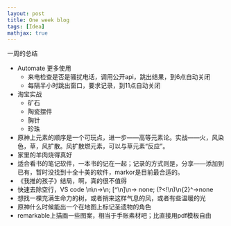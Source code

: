 ```yaml
---
layout: post
title: One week blog
tags: [Idea]
mathjax: true
---
```


一周的总结

* Automate 更多使用
  * 来电检查是否是骚扰电话，调用公开api，跳出结果，到6点自动关闭
  * 每隔半小时跳出窗口，要求记录，到11点自动关闭
* 淘宝实战
  * 矿石
  * 陶瓷摆件
  * 胸针
  * 珍珠
* 原神上元素的顺序是一个可玩点，进一步——高等元素论。实战——火，风染色，草，风扩散。风扩散燃元素，可以与草元素“反应”。
* 家里的羊肉烧得真好
* 适合看书的笔记软件，一本书的记在一起；记录的方式则是，分享——添加到已有，暂时没找到十全十美的软件，markor是目前最合适的。
* 《我推的孩子》结局，啊，真的很不值得
* 快速去除空行，VS code \n\n→\n; [^\n]\n→ none; (?<!\n)\n{2}^→none
* 想找一棵充满生命力的树，或者捎来这样气息的风，或者有些温暖的光
* 原神什么时候能出一个在地图上标记圣遗物的角色
* remarkable上描画一些图案，相当于手账素材吧；比直接用pdf模板自由